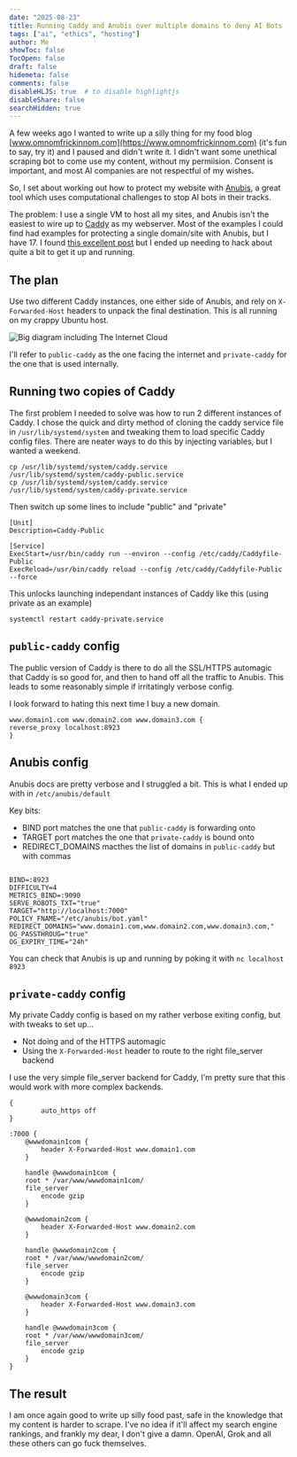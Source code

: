```yaml
---
date: "2025-08-23"
title: Running Caddy and Anubis over multiple domains to deny AI Bots
tags: ["ai", "ethics", "hosting"]
author: Me
showToc: false
TocOpen: false
draft: false
hidemeta: false
comments: false
disableHLJS: true  # to disable highlightjs
disableShare: false
searchHidden: true
---
```


A few weeks ago I wanted to write up a silly thing for my food blog [www.omnomfrickinnom.com](https://www.omnomfrickinnom.com) (it's fun to say, try it) and I paused and didn't write it.  I didn't want some unethical scraping bot to come use my content, without my permiision.  Consent is important, and most AI companies are not respectful of my wishes.

So, I set about working out how to protect my website with [Anubis](https://anubis.techaro.lol), a great tool which uses computational challenges to stop AI bots in their tracks.

The problem: I use a single VM to host all my sites, and Anubis isn't the easiest to wire up to [Caddy](https://caddyserver.com) as my webserver.  Most of the examples I could find had examples for protecting a single domain/site with Anubis, but I have 17.  I found [this excellent post](https://www.corgijan.dev/2025/05/10/caddy-anubis.html) but I ended up needing to hack about quite a bit to get it up and running.

## The plan

Use two different Caddy instances, one either side of Anubis, and rely on `X-Forwarded-Host` headers to unpack the final destination.  This is all running on my crappy Ubuntu host.

![Big diagram including The Internet Cloud](/images/caddy-anubis-caddy.png)

I'll refer to `public-caddy` as the one facing the internet and `private-caddy` for the one that is used internally.

## Running two copies of Caddy

The first problem I needed to solve was how to run 2 different instances of Caddy.  I chose the quick and dirty method of cloning the caddy service file in `/usr/lib/systemd/system` and tweaking them to load specific Caddy config files.  There are neater ways to do this by injecting variables, but I wanted a weekend.

```
cp /usr/lib/systemd/system/caddy.service /usr/lib/systemd/system/caddy-public.service 
cp /usr/lib/systemd/system/caddy.service /usr/lib/systemd/system/caddy-private.service
```

Then switch up some lines to include "public" and "private"

```
[Unit]
Description=Caddy-Public

[Service]
ExecStart=/usr/bin/caddy run --environ --config /etc/caddy/Caddyfile-Public
ExecReload=/usr/bin/caddy reload --config /etc/caddy/Caddyfile-Public --force
```

This unlocks launching independant instances of Caddy like this (using private as an example)
```
systemctl restart caddy-private.service
```

## `public-caddy` config

The public version of Caddy is there to do all the SSL/HTTPS automagic that Caddy is so good for, and then to hand off all the traffic to Anubis.   This leads to some reasonably simple if irritatingly verbose config.

I look forward to hating this next time I buy a new domain.

```
www.domain1.com www.domain2.com www.domain3.com {
reverse_proxy localhost:8923
}

```

## Anubis config

Anubis docs are pretty verbose and I struggled a bit.  This is what I ended up with in `/etc/anubis/default`

Key bits:
* BIND port matches the one that `public-caddy` is forwarding onto
* TARGET port matches the one that `private-caddy` is bound onto
* REDIRECT_DOMAINS macthes the list of domains in `public-caddy` but with commas

```

BIND=:8923
DIFFICULTY=4
METRICS_BIND=:9090
SERVE_ROBOTS_TXT="true"
TARGET="http://localhost:7000"
POLICY_FNAME="/etc/anubis/bot.yaml"
REDIRECT_DOMAINS="www.domain1.com,www.domain2.com,www.domain3.com,"
OG_PASSTHROUG="true"
OG_EXPIRY_TIME="24h"

```

You can check that Anubis is up and running by poking it with `nc localhost 8923`



## `private-caddy` config

My private Caddy config is based on my rather verbose exiting config, but with tweaks to set up...

* Not doing and of the HTTPS automagic
* Using the `X-Forwarded-Host` header to route to the right file_server backend

I use the very simple file_server backend for Caddy, I'm pretty sure that this would work with more complex backends.   


```
{
        auto_https off
}

:7000 {
    @wwwdomain1com {
        header X-Forwarded-Host www.domain1.com
    }

    handle @wwwdomain1com {
    root * /var/www/wwwdomain1com/
    file_server
        encode gzip
    }

    @wwwdomain2com {
        header X-Forwarded-Host www.domain2.com
    }

    handle @wwwdomain2com {
    root * /var/www/wwwdomain2com/
    file_server
        encode gzip
    }

    @wwwdomain3com {
        header X-Forwarded-Host www.domain3.com
    }

    handle @wwwdomain3com {
    root * /var/www/wwwdomain3com/
    file_server
        encode gzip
    }
}

```

## The result

I am once again good to write up silly food past, safe in the knowledge that my content is harder to scrape.  I've no idea if it'll affect my search engine rankings, and frankly my dear, I don't give a damn.  OpenAI, Grok and all these others can go fuck themselves. 
